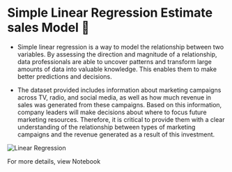 # Simple Linear Regression Estimate sales Model 🤖

*  Simple linear regression is a way to model the relationship between two variables. By assessing the direction and magnitude of a relationship, data professionals are able to uncover patterns and transform large amounts of data into valuable knowledge. This enables them to make better predictions and decisions.

*  The dataset provided includes information about marketing campaigns across TV, radio, and social media, as well as how much revenue in sales was generated from these campaigns. Based on this information, company leaders will make decisions about where to focus future marketing resources. Therefore, it is critical to provide them with a clear understanding of the relationship between types of marketing campaigns and the revenue generated as a result of this investment.

![Linear Regression](https://github.com/sagarv2522/simple-linear-Regression-sales-estimation/blob/main/image-linear-regression.png)


For more details, view Notebook
